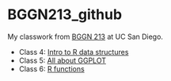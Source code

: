 # BGGN213_github
My classwork from [BGGN 213](https://bioboot.github.io/bggn213_F24/) at UC San Diego.


- Class 4: [Intro to R data structures]()
- Class 5: [All about GGPLOT]()
- Class 6: [R functions]()